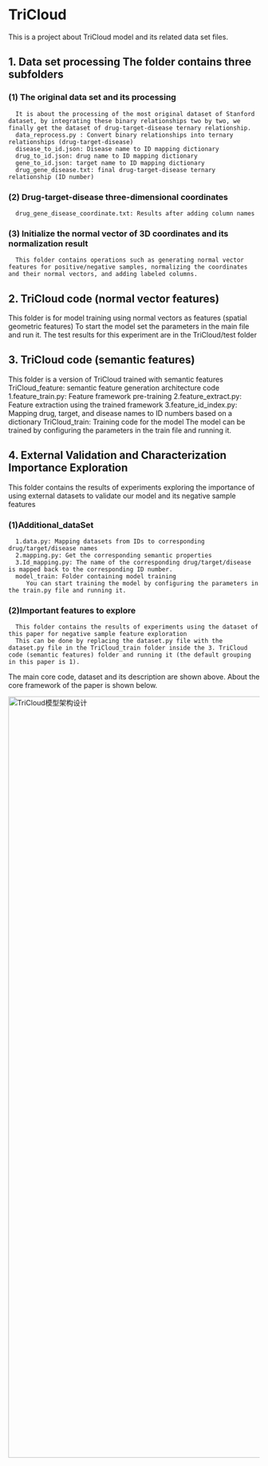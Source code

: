 # TriCloud
This is a project about TriCloud model and its related data set files.

## 1. Data set processing The folder contains three subfolders
   ### (1) The original data set and its processing
      It is about the processing of the most original dataset of Stanford dataset, by integrating these binary relationships two by two, we finally get the dataset of drug-target-disease ternary relationship.
      data_reprocess.py : Convert binary relationships into ternary relationships (drug-target-disease)
      disease_to_id.json: Disease name to ID mapping dictionary
      drug_to_id.json: drug name to ID mapping dictionary
      gene_to_id.json: target name to ID mapping dictionary
      drug_gene_disease.txt: final drug-target-disease ternary relationship (ID number)
   ### (2) Drug-target-disease three-dimensional coordinates
      drug_gene_disease_coordinate.txt: Results after adding column names
   ### (3) Initialize the normal vector of 3D coordinates and its normalization result
      This folder contains operations such as generating normal vector features for positive/negative samples, normalizing the coordinates and their normal vectors, and adding labeled columns.
## 2. TriCloud code (normal vector features)
   This folder is for model training using normal vectors as features (spatial geometric features)
   To start the model set the parameters in the main file and run it.
   The test results for this experiment are in the TriCloud/test folder
## 3. TriCloud code (semantic features)
   This folder is a version of TriCloud trained with semantic features
   TriCloud_feature: semantic feature generation architecture code
      1.feature_train.py: Feature framework pre-training
      2.feature_extract.py: Feature extraction using the trained framework
      3.feature_id_index.py: Mapping drug, target, and disease names to ID numbers based on a dictionary
   TriCloud_train: Training code for the model
      The model can be trained by configuring the parameters in the train file and running it.
## 4. External Validation and Characterization Importance Exploration
   This folder contains the results of experiments exploring the importance of using external datasets to validate our model and its negative sample features
   ### (1)Additional_dataSet
      1.data.py: Mapping datasets from IDs to corresponding drug/target/disease names
      2.mapping.py: Get the corresponding semantic properties
      3.Id_mapping.py: The name of the corresponding drug/target/disease is mapped back to the corresponding ID number.
      model_train: Folder containing model training
         You can start training the model by configuring the parameters in the train.py file and running it.
   ### (2)Important features to explore
      This folder contains the results of experiments using the dataset of this paper for negative sample feature exploration
      This can be done by replacing the dataset.py file with the dataset.py file in the TriCloud_train folder inside the 3. TriCloud code (semantic features) folder and running it (the default grouping in this paper is 1).

The main core code, dataset and its description are shown above. About the core framework of the paper is shown below.

<img width="1859" height="1523" alt="TriCloud模型架构设计" src="https://github.com/user-attachments/assets/ddd7fbb0-3fd3-414e-b266-e56d6fecf102" />


   

